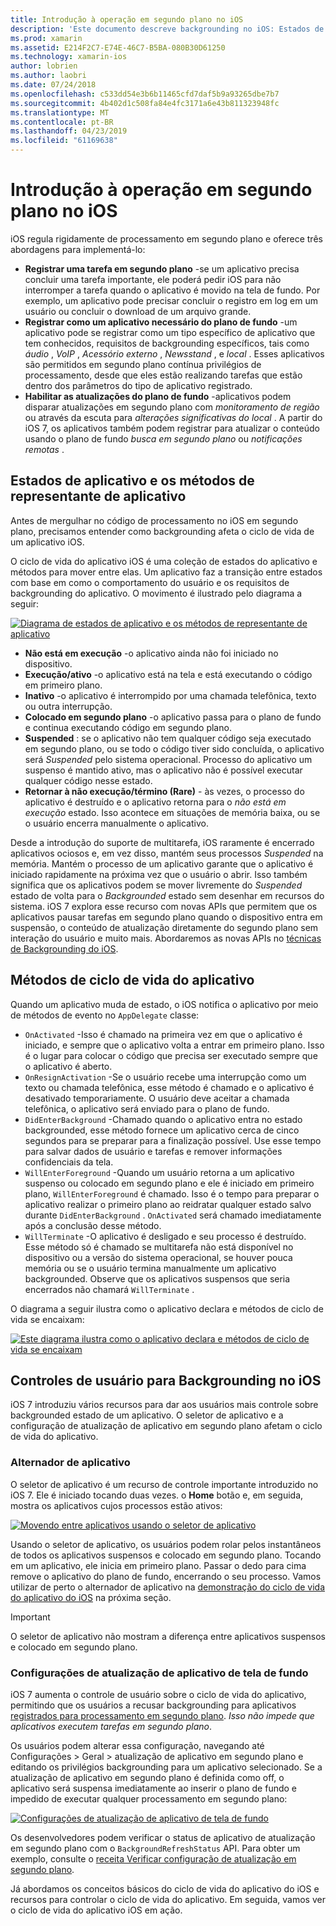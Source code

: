 ```yaml
---
title: Introdução à operação em segundo plano no iOS
description: 'Este documento descreve backgrounding no iOS: Estados de aplicativo, os métodos de ciclo de vida de aplicativos e atualização de aplicativo em segundo plano.'
ms.prod: xamarin
ms.assetid: E214F2C7-E74E-46C7-B5BA-080B30D61250
ms.technology: xamarin-ios
author: lobrien
ms.author: laobri
ms.date: 07/24/2018
ms.openlocfilehash: c533dd54e3b6b11465cfd7daf5b9a93265dbe7b7
ms.sourcegitcommit: 4b402d1c508fa84e4fc3171a6e43b811323948fc
ms.translationtype: MT
ms.contentlocale: pt-BR
ms.lasthandoff: 04/23/2019
ms.locfileid: "61169638"
---
```

# <a name="introduction-to-backgrounding-in-ios"></a>Introdução à operação em segundo plano no iOS

iOS regula rigidamente de processamento em segundo plano e oferece três abordagens para implementá-lo:

-  **Registrar uma tarefa em segundo plano** -se um aplicativo precisa concluir uma tarefa importante, ele poderá pedir iOS para não interromper a tarefa quando o aplicativo é movido na tela de fundo. Por exemplo, um aplicativo pode precisar concluir o registro em log em um usuário ou concluir o download de um arquivo grande.
-  **Registrar como um aplicativo necessário do plano de fundo** -um aplicativo pode se registrar como um tipo específico de aplicativo que tem conhecidos, requisitos de backgrounding específicos, tais como *áudio* , *VoIP* ,  *Acessório externo* , *Newsstand* , e *local* . Esses aplicativos são permitidos em segundo plano contínua privilégios de processamento, desde que eles estão realizando tarefas que estão dentro dos parâmetros do tipo de aplicativo registrado.
-  **Habilitar as atualizações do plano de fundo** -aplicativos podem disparar atualizações em segundo plano com *monitoramento de região* ou através da escuta para *alterações significativas do local* . A partir do iOS 7, os aplicativos também podem registrar para atualizar o conteúdo usando o plano de fundo *busca em segundo plano* ou *notificações remotas* .


## <a name="application-states-and-application-delegate-methods"></a>Estados de aplicativo e os métodos de representante de aplicativo

Antes de mergulhar no código de processamento no iOS em segundo plano, precisamos entender como backgrounding afeta o ciclo de vida de um aplicativo iOS.

O ciclo de vida do aplicativo iOS é uma coleção de estados do aplicativo e métodos para mover entre elas. Um aplicativo faz a transição entre estados com base em como o comportamento do usuário e os requisitos de backgrounding do aplicativo. O movimento é ilustrado pelo diagrama a seguir:

 [![](introduction-to-backgrounding-in-ios-images/applicationlifecycle-.png "Diagrama de estados de aplicativo e os métodos de representante de aplicativo")](introduction-to-backgrounding-in-ios-images/applicationlifecycle-.png#lightbox)

-  **Não está em execução** -o aplicativo ainda não foi iniciado no dispositivo.
-  **Execução/ativo** -o aplicativo está na tela e está executando o código em primeiro plano.
-  **Inativo** -o aplicativo é interrompido por uma chamada telefônica, texto ou outra interrupção.
-  **Colocado em segundo plano** -o aplicativo passa para o plano de fundo e continua executando código em segundo plano.
-  **Suspended** : se o aplicativo não tem qualquer código seja executado em segundo plano, ou se todo o código tiver sido concluída, o aplicativo será *Suspended* pelo sistema operacional. Processo do aplicativo um suspenso é mantido ativo, mas o aplicativo não é possível executar qualquer código nesse estado.
-  **Retornar à não execução/término (Rare)** - às vezes, o processo do aplicativo é destruído e o aplicativo retorna para o *não está em execução* estado. Isso acontece em situações de memória baixa, ou se o usuário encerra manualmente o aplicativo.


Desde a introdução do suporte de multitarefa, iOS raramente é encerrado aplicativos ociosos e, em vez disso, mantém seus processos *Suspended* na memória. Mantém o processo de um aplicativo garante que o aplicativo é iniciado rapidamente na próxima vez que o usuário o abrir. Isso também significa que os aplicativos podem se mover livremente do *Suspended* estado de volta para o *Backgrounded* estado sem desenhar em recursos do sistema. iOS 7 explora esse recurso com novas APIs que permitem que os aplicativos pausar tarefas em segundo plano quando o dispositivo entra em suspensão, o conteúdo de atualização diretamente do segundo plano sem interação do usuário e muito mais. Abordaremos as novas APIs no [técnicas de Backgrounding do iOS](~/ios/app-fundamentals/backgrounding/ios-backgrounding-techniques/index.md).

## <a name="application-lifecycle-methods"></a>Métodos de ciclo de vida do aplicativo

Quando um aplicativo muda de estado, o iOS notifica o aplicativo por meio de métodos de evento no `AppDelegate` classe:

-  `OnActivated` -Isso é chamado na primeira vez em que o aplicativo é iniciado, e sempre que o aplicativo volta a entrar em primeiro plano. Isso é o lugar para colocar o código que precisa ser executado sempre que o aplicativo é aberto.
-  `OnResignActivation` -Se o usuário recebe uma interrupção como um texto ou chamada telefônica, esse método é chamado e o aplicativo é desativado temporariamente. O usuário deve aceitar a chamada telefônica, o aplicativo será enviado para o plano de fundo.
-  `DidEnterBackground` -Chamado quando o aplicativo entra no estado backgrounded, esse método fornece um aplicativo cerca de cinco segundos para se preparar para a finalização possível. Use esse tempo para salvar dados de usuário e tarefas e remover informações confidenciais da tela.
-  `WillEnterForeground` -Quando um usuário retorna a um aplicativo suspenso ou colocado em segundo plano e ele é iniciado em primeiro plano, `WillEnterForeground` é chamado. Isso é o tempo para preparar o aplicativo realizar o primeiro plano ao reidratar qualquer estado salvo durante `DidEnterBackground` .  `OnActivated` será chamado imediatamente após a conclusão desse método.
-  `WillTerminate` -O aplicativo é desligado e seu processo é destruído. Esse método só é chamado se multitarefa não está disponível no dispositivo ou a versão do sistema operacional, se houver pouca memória ou se o usuário termina manualmente um aplicativo backgrounded. Observe que os aplicativos suspensos que seria encerrados não chamará `WillTerminate` .


O diagrama a seguir ilustra como o aplicativo declara e métodos de ciclo de vida se encaixam:

 [![](introduction-to-backgrounding-in-ios-images/image2.png "Este diagrama ilustra como o aplicativo declara e métodos de ciclo de vida se encaixam")](introduction-to-backgrounding-in-ios-images/image2.png#lightbox)

## <a name="user-controls-for-backgrounding-in-ios"></a>Controles de usuário para Backgrounding no iOS

iOS 7 introduziu vários recursos para dar aos usuários mais controle sobre backgrounded estado de um aplicativo. O seletor de aplicativo e a configuração de atualização de aplicativo em segundo plano afetam o ciclo de vida do aplicativo.

### <a name="app-switcher"></a>Alternador de aplicativo

O seletor de aplicativo é um recurso de controle importante introduzido no iOS 7. Ele é iniciado tocando duas vezes. o **Home** botão e, em seguida, mostra os aplicativos cujos processos estão ativos:

 [![](introduction-to-backgrounding-in-ios-images/app-switcher-.png "Movendo entre aplicativos usando o seletor de aplicativo")](introduction-to-backgrounding-in-ios-images/app-switcher-.png#lightbox)

Usando o seletor de aplicativo, os usuários podem rolar pelos instantâneos de todos os aplicativos suspensos e colocado em segundo plano. Tocando em um aplicativo, ele inicia em primeiro plano. Passar o dedo para cima remove o aplicativo do plano de fundo, encerrando o seu processo. Vamos utilizar de perto o alternador de aplicativo na [demonstração do ciclo de vida do aplicativo do iOS](~/ios/app-fundamentals/backgrounding/application-lifecycle-demo.md) na próxima seção.

> [!IMPORTANT]
> O seletor de aplicativo não mostram a diferença entre aplicativos suspensos e colocado em segundo plano.



### <a name="background-app-refresh-settings"></a>Configurações de atualização de aplicativo de tela de fundo

iOS 7 aumenta o controle de usuário sobre o ciclo de vida do aplicativo, permitindo que os usuários a recusar backgrounding para aplicativos [registrados para processamento em segundo plano](~/ios/app-fundamentals/backgrounding/ios-backgrounding-techniques/registering-applications-to-run-in-background.md). *Isso não impede que aplicativos executem tarefas em segundo plano*.

Os usuários podem alterar essa configuração, navegando até <span class="uiitem">Configurações > Geral > atualização de aplicativo em segundo plano</span> e editando os privilégios backgrounding para um aplicativo selecionado. Se a atualização de aplicativo em segundo plano é definida como off, o aplicativo será suspensa imediatamente ao inserir o plano de fundo e impedido de executar qualquer processamento em segundo plano:

 [![](introduction-to-backgrounding-in-ios-images/settings-.png "Configurações de atualização de aplicativo de tela de fundo")](introduction-to-backgrounding-in-ios-images/settings-.png#lightbox)

Os desenvolvedores podem verificar o status de aplicativo de atualização em segundo plano com o `BackgroundRefreshStatus` API. Para obter um exemplo, consulte o [receita Verificar configuração de atualização em segundo plano](https://github.com/xamarin/recipes/tree/master/Recipes/ios/multitasking/check_background_refresh_setting).

Já abordamos os conceitos básicos do ciclo de vida do aplicativo do iOS e recursos para controlar o ciclo de vida do aplicativo. Em seguida, vamos ver o ciclo de vida do aplicativo iOS em ação.

